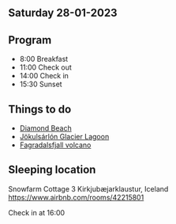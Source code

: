 ## Saturday 28-01-2023

## Program

* 8:00 Breakfast
* 11:00 Check out
* 14:00 Check in
* 15:30 Sunset

## Things to do

* [Diamond Beach](../Interesting%20places/Diamond%20Beach.md)
* [Jökulsárlón Glacier Lagoon](../Interesting%20places/J%C3%B6kuls%C3%A1rl%C3%B3n%20Glacier%20Lagoon.md)
* [Fagradalsfjall volcano](../Interesting%20places/Fagradalsfjall%20volcano.md)

## Sleeping location

Snowfarm Cottage 3
Kirkjubæjarklaustur, Iceland
https://www.airbnb.com/rooms/42215801

Check in at 16:00
